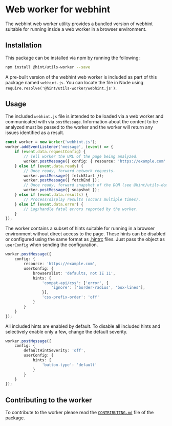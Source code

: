 # Web worker for webhint

The webhint web worker utility provides a bundled version of webhint
suitable for running inside a web worker in a browser environment.

## Installation

This package can be installed via npm by running the following:

```bash
npm install @hint/utils-worker --save
```

A pre-built version of the webhint web worker is included as part of this
package named `webhint.js`. You can locate the file in Node using
`require.resolve('@hint/utils-worker/webhint.js')`.

## Usage

The included `webhint.js` file is intended to be loaded via a web worker
and communicated with via `postMessage`. Information about the content to
be analyzed must be passed to the worker and the worker will return any
issues identified as a result.

```ts
const worker = new Worker('webhint.js');
worker.addEventListener('message', (event) => {
    if (event.data.requestConfig) {
        // Tell worker the URL of the page being analyzed.
        worker.postMessage({ config: { resource: 'https://example.com' } });
    } else if (event.data.ready) {
        // Once ready, forward network requests.
        worker.postMessage({ fetchStart });
        worker.postMessage({ fetchEnd });
        // Once ready, forward snapshot of the DOM (see @hint/utils-dom).
        worker.postMessage({ snapshot });
    } else if (event.data.results) {
        // Process/display results (occurs multiple times).
    } else if (event.data.error) {
        // Log/handle fatal errors reported by the worker.
    }
});
```

The worker contains a subset of hints suitable for running in a browser
environment without direct access to the page. These hints can be
disabled or configured using the same format as [.hintrc][hintrc]
files. Just pass the object as `userConfig` when sending the
configuration.

```ts
worker.postMessage({
    config: {
        resource: 'https://example.com',
        userConfig: {
            browserslist: 'defaults, not IE 11',
            hints: {
                'compat-api/css': ['error', {
                    'ignore': ['border-radius', 'box-lines'],
                }],
                'css-prefix-order': 'off'
            }
        }
    }
});
```

All included hints are enabled by default. To disable all included
hints and selectively enable only a few, change the default severity.

```ts
worker.postMessage({
    config: {
        defaultHintSeverity: 'off',
        userConfig: {
            hints: {
                'button-type': 'default'
            }
        }
    }
});
```

## Contributing to the worker

To contribute to the worker please read the [`CONTRIBUTING.md`][contributing]
file of the package.

<!-- Link labels -->

[contributing]: https://github.com/webhintio/hint/blob/master/packages/utils-worker/CONTRIBUTING.md
[hintrc]: https://webhint.io/docs/user-guide/configuring-webhint/summary/
